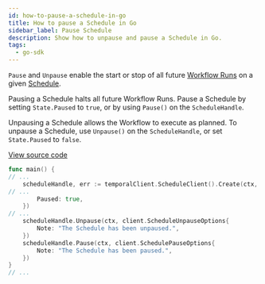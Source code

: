 ```yaml
---
id: how-to-pause-a-schedule-in-go
title: How to pause a Schedule in Go
sidebar_label: Pause Schedule
description: Show how to unpause and pause a Schedule in Go.
tags:
  - go-sdk
---
```


`Pause` and `Unpause` enable the start or stop of all future [Workflow Runs](/concepts/what-is-a-workflow) on a given [Schedule](/concepts/what-is-a-schedule).

Pausing a Schedule halts all future Workflow Runs.
Pause a Schedule by setting `State.Paused` to `true`, or by using `Pause()` on the `ScheduleHandle`.

Unpausing a Schedule allows the Workflow to execute as planned.
To unpause a Schedule, use `Unpause()` on the `ScheduleHandle`, or set `State.Paused` to `false`.

<a class="dacx-source-link" href="https://github.com/temporalio/documentation-samples-go/blob/add-go-schedule-sample/schedule/pause/main_dacx.go">View source code</a>

```go
func main() {
// ...
	scheduleHandle, err := temporalClient.ScheduleClient().Create(ctx, client.ScheduleOptions{
// ...
		Paused: true,
	})
// ...
	scheduleHandle.Unpause(ctx, client.ScheduleUnpauseOptions{
		Note: "The Schedule has been unpaused.",
	})
	scheduleHandle.Pause(ctx, client.SchedulePauseOptions{
		Note: "The Schedule has been paused.",
	})
}
// ...
```
